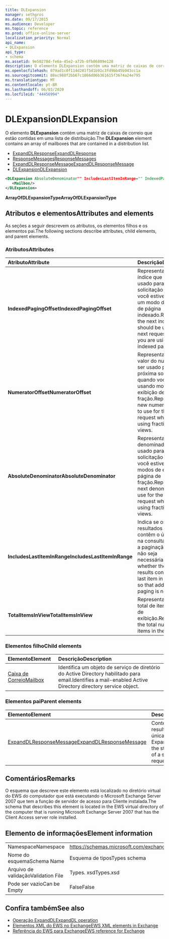 ```yaml
---
title: DLExpansion
manager: sethgros
ms.date: 09/17/2015
ms.audience: Developer
ms.topic: reference
ms.prod: office-online-server
localization_priority: Normal
api_name:
- DLExpansion
api_type:
- schema
ms.assetid: 9e50278d-fe6a-45e2-a72b-0fb06809e128
description: O elemento DLExpansion contém uma matriz de caixas de correio que estão contidas em uma lista de distribuição.
ms.openlocfilehash: 079ad1c0f114d201f5d1b91c3fd9bb45b943cc1a
ms.sourcegitcommit: 88ec988f2bb67c1866d06b361615f3674a24e795
ms.translationtype: MT
ms.contentlocale: pt-BR
ms.lasthandoff: 06/03/2020
ms.locfileid: "44456994"
---
```

# <a name="dlexpansion"></a><span data-ttu-id="37d50-103">DLExpansion</span><span class="sxs-lookup"><span data-stu-id="37d50-103">DLExpansion</span></span>

<span data-ttu-id="37d50-104">O elemento **DLExpansion** contém uma matriz de caixas de correio que estão contidas em uma lista de distribuição.</span><span class="sxs-lookup"><span data-stu-id="37d50-104">The **DLExpansion** element contains an array of mailboxes that are contained in a distribution list.</span></span> 
  
- [<span data-ttu-id="37d50-105">ExpandDLResponse</span><span class="sxs-lookup"><span data-stu-id="37d50-105">ExpandDLResponse</span></span>](expanddlresponse.md) 
- [<span data-ttu-id="37d50-106">ResponseMessages</span><span class="sxs-lookup"><span data-stu-id="37d50-106">ResponseMessages</span></span>](responsemessages.md) 
- [<span data-ttu-id="37d50-107">ExpandDLResponseMessage</span><span class="sxs-lookup"><span data-stu-id="37d50-107">ExpandDLResponseMessage</span></span>](expanddlresponsemessage.md)
- [<span data-ttu-id="37d50-108">DLExpansion</span><span class="sxs-lookup"><span data-stu-id="37d50-108">DLExpansion</span></span>](dlexpansion.md)
  
```xml
<DLExpansion AbsoluteDenominator"" IncludesLastItemInRange="" IndexedPagingOffset="" NumeratorOffset="" TotalItemsInView="">
   <Mailbox/>
</DLExpansion>
```

 <span data-ttu-id="37d50-109">**ArrayOfDLExpansionType**</span><span class="sxs-lookup"><span data-stu-id="37d50-109">**ArrayOfDLExpansionType**</span></span>
## <a name="attributes-and-elements"></a><span data-ttu-id="37d50-110">Atributos e elementos</span><span class="sxs-lookup"><span data-stu-id="37d50-110">Attributes and elements</span></span>

<span data-ttu-id="37d50-111">As seções a seguir descrevem os atributos, os elementos filhos e os elementos pai.</span><span class="sxs-lookup"><span data-stu-id="37d50-111">The following sections describe attributes, child elements, and parent elements.</span></span>
  
### <a name="attributes"></a><span data-ttu-id="37d50-112">Atributos</span><span class="sxs-lookup"><span data-stu-id="37d50-112">Attributes</span></span>

|<span data-ttu-id="37d50-113">**Atributo**</span><span class="sxs-lookup"><span data-stu-id="37d50-113">**Attribute**</span></span>|<span data-ttu-id="37d50-114">**Descrição**</span><span class="sxs-lookup"><span data-stu-id="37d50-114">**Description**</span></span>|
|:-----|:-----|
|<span data-ttu-id="37d50-115">**IndexedPagingOffset**</span><span class="sxs-lookup"><span data-stu-id="37d50-115">**IndexedPagingOffset**</span></span> <br/> |<span data-ttu-id="37d50-116">Representa o próximo índice que deve ser usado para a próxima solicitação quando você estiver usando um modo de exibição de página indexado.</span><span class="sxs-lookup"><span data-stu-id="37d50-116">Represents the next index that should be used for the next request when you are using an indexed page view.</span></span>  <br/> |
|<span data-ttu-id="37d50-117">**NumeratorOffset**</span><span class="sxs-lookup"><span data-stu-id="37d50-117">**NumeratorOffset**</span></span> <br/> |<span data-ttu-id="37d50-118">Representa o novo valor do numerador a ser usado para a próxima solicitação quando você estiver usando modos de exibição de página de fração.</span><span class="sxs-lookup"><span data-stu-id="37d50-118">Represents the new numerator value to use for the next request when you are using fraction page views.</span></span>  <br/> |
|<span data-ttu-id="37d50-119">**AbsoluteDenominator**</span><span class="sxs-lookup"><span data-stu-id="37d50-119">**AbsoluteDenominator**</span></span> <br/> |<span data-ttu-id="37d50-120">Representa o próximo denominador a ser usado para a próxima solicitação quando você estiver usando modos de exibição de página de fração.</span><span class="sxs-lookup"><span data-stu-id="37d50-120">Represents the next denominator to use for the next request when you are using fraction page views.</span></span>  <br/> |
|<span data-ttu-id="37d50-121">**IncludesLastItemInRange**</span><span class="sxs-lookup"><span data-stu-id="37d50-121">**IncludesLastItemInRange**</span></span> <br/> |<span data-ttu-id="37d50-122">Indica se os resultados atuais contêm o último item na consulta para que a paginação adicional não seja necessária.</span><span class="sxs-lookup"><span data-stu-id="37d50-122">Indicates whether the current results contain the last item in the query so that additional paging is not needed.</span></span>  <br/> |
|<span data-ttu-id="37d50-123">**TotalItemsInView**</span><span class="sxs-lookup"><span data-stu-id="37d50-123">**TotalItemsInView**</span></span> <br/> |<span data-ttu-id="37d50-124">Representa o número total de itens no modo de exibição.</span><span class="sxs-lookup"><span data-stu-id="37d50-124">Represents the total number of items in the view.</span></span>  <br/> |
   
### <a name="child-elements"></a><span data-ttu-id="37d50-125">Elementos filho</span><span class="sxs-lookup"><span data-stu-id="37d50-125">Child elements</span></span>

|<span data-ttu-id="37d50-126">**Elemento**</span><span class="sxs-lookup"><span data-stu-id="37d50-126">**Element**</span></span>|<span data-ttu-id="37d50-127">**Descrição**</span><span class="sxs-lookup"><span data-stu-id="37d50-127">**Description**</span></span>|
|:-----|:-----|
|[<span data-ttu-id="37d50-128">Caixa de Correio</span><span class="sxs-lookup"><span data-stu-id="37d50-128">Mailbox</span></span>](mailbox.md) <br/> |<span data-ttu-id="37d50-129">Identifica um objeto de serviço de diretório do Active Directory habilitado para email.</span><span class="sxs-lookup"><span data-stu-id="37d50-129">Identifies a mail-enabled Active Directory directory service object.</span></span>  <br/> |
   
### <a name="parent-elements"></a><span data-ttu-id="37d50-130">Elementos pai</span><span class="sxs-lookup"><span data-stu-id="37d50-130">Parent elements</span></span>

|<span data-ttu-id="37d50-131">**Elemento**</span><span class="sxs-lookup"><span data-stu-id="37d50-131">**Element**</span></span>|<span data-ttu-id="37d50-132">**Descrição**</span><span class="sxs-lookup"><span data-stu-id="37d50-132">**Description**</span></span>|
|:-----|:-----|
|[<span data-ttu-id="37d50-133">ExpandDLResponseMessage</span><span class="sxs-lookup"><span data-stu-id="37d50-133">ExpandDLResponseMessage</span></span>](expanddlresponsemessage.md) <br/> |<span data-ttu-id="37d50-134">Contém o status e o resultado de uma única solicitação de ExpandDL.</span><span class="sxs-lookup"><span data-stu-id="37d50-134">Contains the status and result of a single ExpandDL request.</span></span>  <br/> |
   
## <a name="remarks"></a><span data-ttu-id="37d50-135">Comentários</span><span class="sxs-lookup"><span data-stu-id="37d50-135">Remarks</span></span>

<span data-ttu-id="37d50-136">O esquema que descreve este elemento está localizado no diretório virtual do EWS do computador que está executando o Microsoft Exchange Server 2007 que tem a função de servidor de acesso para Cliente instalada.</span><span class="sxs-lookup"><span data-stu-id="37d50-136">The schema that describes this element is located in the EWS virtual directory of the computer that is running Microsoft Exchange Server 2007 that has the Client Access server role installed.</span></span>
  
## <a name="element-information"></a><span data-ttu-id="37d50-137">Elemento de informações</span><span class="sxs-lookup"><span data-stu-id="37d50-137">Element information</span></span>

|||
|:-----|:-----|
|<span data-ttu-id="37d50-138">Namespace</span><span class="sxs-lookup"><span data-stu-id="37d50-138">Namespace</span></span>  <br/> |https://schemas.microsoft.com/exchange/services/2006/types  <br/> |
|<span data-ttu-id="37d50-139">Nome do esquema</span><span class="sxs-lookup"><span data-stu-id="37d50-139">Schema Name</span></span>  <br/> |<span data-ttu-id="37d50-140">Esquema de tipos</span><span class="sxs-lookup"><span data-stu-id="37d50-140">Types schema</span></span>  <br/> |
|<span data-ttu-id="37d50-141">Arquivo de validação</span><span class="sxs-lookup"><span data-stu-id="37d50-141">Validation File</span></span>  <br/> |<span data-ttu-id="37d50-142">Types. xsd</span><span class="sxs-lookup"><span data-stu-id="37d50-142">Types.xsd</span></span>  <br/> |
|<span data-ttu-id="37d50-143">Pode ser vazio</span><span class="sxs-lookup"><span data-stu-id="37d50-143">Can be Empty</span></span>  <br/> |<span data-ttu-id="37d50-144">False</span><span class="sxs-lookup"><span data-stu-id="37d50-144">False</span></span>  <br/> |
   
## <a name="see-also"></a><span data-ttu-id="37d50-145">Confira também</span><span class="sxs-lookup"><span data-stu-id="37d50-145">See also</span></span>

- [<span data-ttu-id="37d50-146">Operação ExpandDL</span><span class="sxs-lookup"><span data-stu-id="37d50-146">ExpandDL operation</span></span>](expanddl-operation.md)
- [<span data-ttu-id="37d50-147">Elementos XML do EWS no Exchange</span><span class="sxs-lookup"><span data-stu-id="37d50-147">EWS XML elements in Exchange</span></span>](ews-xml-elements-in-exchange.md) 
- [<span data-ttu-id="37d50-148">Referência do EWS para Exchange</span><span class="sxs-lookup"><span data-stu-id="37d50-148">EWS reference for Exchange</span></span>](ews-reference-for-exchange.md)

